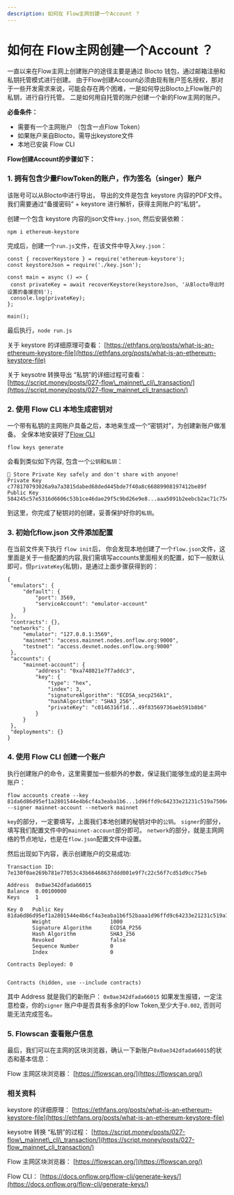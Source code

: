 ```yaml
---
description: 如何在 Flow主网创建一个Account ？
---
```


# 如何在 Flow主网创建一个Account ？

一直以来在Flow主网上创建账户的途径主要是通过 Blocto 钱包，通过邮箱注册和私钥托管模式进行创建。 由于Flow创建Account必须由现有账户签名授权，那对于一些开发需求来说，可能会存在两个困难，一是如何导出Blocto上Flow账户的私钥，进行自行托管。 二是如何用自托管的账户创建一个新的Flow主网的账户。

**必备条件：**

* 需要有一个主网账户 （包含一点Flow Token）
* 如果账户来自Blocto，需导出keystore文件
* 本地已安装 Flow CLI

**Flow创建Account的步骤如下：**



### 1. 拥有包含少量FlowToken的账户，作为签名（singer）账户

该账号可以从Blocto中进行导出， 导出的文件是包含 keystore 内容的PDF文件。我们需要通过“备援密码” + keystore 进行解析，获得主网账户的“私钥”。

创建一个包含 keystore 内容的json文件`key.json`, 然后安装依赖：

```text
npm i ethereum-keystore
```

完成后，创建一个`run.js`文件，在该文件中导入`key.json`：

```text
const { recoverKeystore } = require('ethereum-keystore');
const keystoreJson = require('./key.json');

const main = async () => {
 const privateKey = await recoverKeystore(keystoreJson, '从Blocto导出时设置的备援密码');
 console.log(privateKey);
};

main();
```

最后执行，`node run.js`

关于 keystore 的详细原理可查看： [https://ethfans.org/posts/what-is-an-ethereum-keystore-file](https://ethfans.org/posts/what-is-an-ethereum-keystore-file)

关于 keysotre 转换导出 “私钥”的详细过程可查看： [https://script.money/posts/027-flow\_mainnet\_cli\_transaction/](https://script.money/posts/027-flow_mainnet_cli_transaction/)

### 2. 使用 Flow CLI 本地生成密钥对

一个带有私钥的主网账户具备之后，本地来生成一个“密钥对”，为创建新账户做准备。 全保本地安装好了[Flow CLI](https://docs.onflow.org/flow-cli/generate-keys/)

```text
flow keys generate
```

会看到类似如下内容, 包含一个`公钥`和`私钥`：

```text
🔴️ Store Private Key safely and don't share with anyone! 
Private Key      c778170793026a9a7a3815dabed68ded445bde7f40a8c66889908197412be89f 
Public Key      584245c57e5316d6606c53b1ce46dae29f5c9bd26e9e8...aaa5091b2eebcb2ac71c75cf70842878878a2d650f7
```

到这里，你完成了秘钥对的创建，妥善保护好你的`私钥`。

### 3. 初始化flow.json 文件添加配置 

在当前文件夹下执行 `flow init`后， 你会发现本地创建了一个`flow.json`文件，这里面是关于一些配置的内容,我们需填写accounts里面相关的配置，如下一般默认即可，但`privateKey`\(私钥\)，是通过上面步骤获得到的：

```text
{
 "emulators": {
     "default": {
         "port": 3569,
         "serviceAccount": "emulator-account"
     }
 },
 "contracts": {},
 "networks": {
     "emulator": "127.0.0.1:3569",
     "mainnet": "access.mainnet.nodes.onflow.org:9000",
     "testnet": "access.devnet.nodes.onflow.org:9000"
 },
 "accounts": {
     "mainnet-account": {
         "address": "0xa748021e7f7addc3",
         "key": {
             "type": "hex",
             "index": 3,
             "signatureAlgorithm": "ECDSA_secp256k1",
             "hashAlgorithm": "SHA3_256",
             "privateKey": "c0146316f1d...49f83569736aeb591b8b6"
         }
     }
 },
 "deployments": {}
}
```

### 4. 使用 Flow CLI 创建一个账户

执行创建账户的命令，这里需要加一些额外的参数，保证我们能够生成的是主网中账户：

```text
flow accounts create --key 81da6d86d95ef1a2801544e4b6cf4a3eaba1b6...1d96ffd9c64233e21231c519a7506ecccdedec129cd81fedd0504b829ea14f37b1602622b7a719a29e3 --signer mainnet-account --network mainnet
```

`key`的部分，一定要填写，上面我们本地创建的秘钥对中的`公钥`。 `signer`的部分，填写我们配置文件中的`mainnet-account`部分即可。 `network`的部分，就是主网网络的节点地址，也是在`flow.json`配置文件中设置。

然后出现如下内容，表示创建账户的交易成功:

```text
Transaction ID: 7e130f0ae269b781e77053c43b66468637ddd001e9f7c22c56f7cd51d9cc75eb

Address  0x0ae342dfada66015
Balance  0.00100000
Keys     1

Key 0   Public Key               81da6d86d95ef1a2801544e4b6cf4a3eaba1b6f52baaa1d96ffd9c64233e21231c519a7506ecccdedec129cd81fedd0504b829ea14f37b1602622b7a719a29e3
        Weight                   1000
        Signature Algorithm      ECDSA_P256
        Hash Algorithm           SHA3_256
        Revoked                  false
        Sequence Number          0
        Index                    0

Contracts Deployed: 0


Contracts (hidden, use --include contracts)
```

其中 Address 就是我们的新账户： `0x0ae342dfada66015` 如果发生报错，一定注意检查，你的`signer` 账户中是否具有多余的Flow Token,至少大于`0.002`, 否则可能无法完成签名。

### 5. Flowscan 查看账户信息

最后，我们可以在主网的区块浏览器，确认一下新账户`0x0ae342dfada66015`的状态和基本信息：

Flow 主网区块浏览器： [https://flowscan.org/](https://flowscan.org/)  


### 相关资料

keystore 的详细原理： [https://ethfans.org/posts/what-is-an-ethereum-keystore-file](https://ethfans.org/posts/what-is-an-ethereum-keystore-file)

keysotre 转换 “私钥”的过程： [https://script.money/posts/027-flow\_mainnet\_cli\_transaction/](https://script.money/posts/027-flow_mainnet_cli_transaction/)

Flow 主网区块浏览器： [https://flowscan.org/](https://flowscan.org/)

Flow CLI： [https://docs.onflow.org/flow-cli/generate-keys/](https://docs.onflow.org/flow-cli/generate-keys/)

### 



